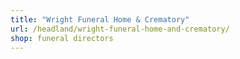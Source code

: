 ```yaml
---
title: "Wright Funeral Home & Crematory"
url: /headland/wright-funeral-home-and-crematory/
shop: funeral directors
---
```

